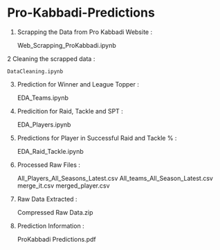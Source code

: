 # Pro-Kabbadi-Predictions

1. Scrapping the Data from Pro Kabbadi Website :

    Web_Scrapping_ProKabbadi.ipynb

2 Cleaning the scrapped data :

    DataCleaning.ipynb
 
3. Prediction for Winner and League Topper :

    EDA_Teams.ipynb
  
4. Predicition for Raid, Tackle and SPT :

    EDA_Players.ipynb

5. Predictions for Player in Successful Raid and Tackle % : 

    EDA_Raid_Tackle.ipynb
  
6. Processed Raw Files :

    All_Players_All_Seasons_Latest.csv
    All_teams_All_Season_Latest.csv
    merge_it.csv
    merged_player.csv
 
7. Raw Data Extracted :

    Compressed Raw Data.zip

8. Prediction Information :

    ProKabbadi Predictions.pdf
